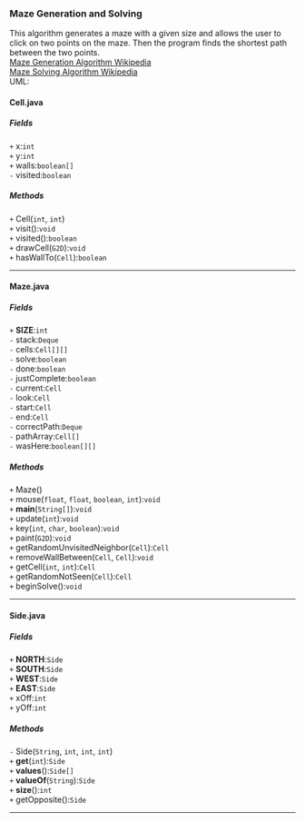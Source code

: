 ### Maze Generation and Solving
This algorithm generates a maze with a given size and allows the user to click on two points on the maze. Then the program finds the shortest path between the two points.  
[Maze Generation Algorithm Wikipedia](https://en.wikipedia.org/wiki/Maze_generation_algorithm)  
[Maze Solving Algorithm Wikipedia](https://en.wikipedia.org/wiki/Maze_solving_algorithm)  
UML:
#### Cell.java
##### Fields
`+` x:`int`  
`+` y:`int`  
`+` walls:`boolean[]`  
`-` visited:`boolean`  
##### Methods
`+` Cell(`int`, `int`)  
`+` visit():`void`  
`+` visited():`boolean`  
`+` drawCell(`G2D`):`void`  
`+` hasWallTo(`Cell`):`boolean`
***
#### Maze.java
##### Fields
`+` **SIZE**:`int`  
`-` stack:`Deque`  
`-` cells:`Cell[][]`  
`-` solve:`boolean`  
`-` done:`boolean`  
`-` justComplete:`boolean`  
`-` current:`Cell`  
`-` look:`Cell`  
`-` start:`Cell`  
`-` end:`Cell`  
`-` correctPath:`Deque`  
`-` pathArray:`Cell[]`  
`-` wasHere:`boolean[][]`  
##### Methods
`+` Maze()  
`+` mouse(`float`, `float`, `boolean`, `int`):`void`  
`+` **main**(`String[]`):`void`  
`+` update(`int`):`void`  
`+` key(`int`, `char`, `boolean`):`void`  
`+` paint(`G2D`):`void`  
`+` getRandomUnvisitedNeighbor(`Cell`):`Cell`  
`+` removeWallBetween(`Cell`, `Cell`):`void`  
`+` getCell(`int`, `int`):`Cell`  
`+` getRandomNotSeen(`Cell`):`Cell`  
`+` beginSolve():`void`
***
#### Side.java
##### Fields
`+` **NORTH**:`Side`  
`+` **SOUTH**:`Side`  
`+` **WEST**:`Side`  
`+` **EAST**:`Side`  
`+` xOff:`int`  
`+` yOff:`int`  
##### Methods
`-` Side(`String`, `int`, `int`, `int`)  
`+` **get**(`int`):`Side`  
`+` **values**():`Side[]`  
`+` **valueOf**(`String`):`Side`  
`+` **size**():`int`  
`+` getOpposite():`Side`
***